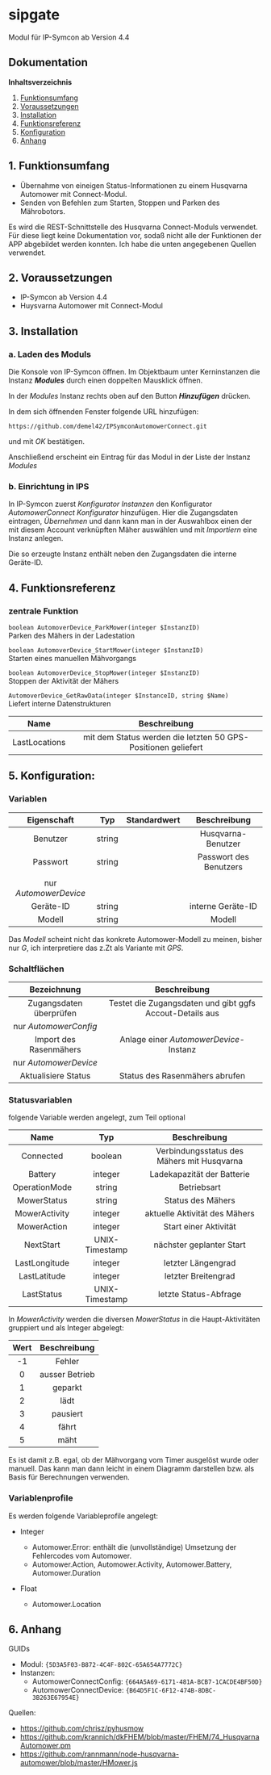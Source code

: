 # sipgate

Modul für IP-Symcon ab Version 4.4

## Dokumentation

**Inhaltsverzeichnis**

1. [Funktionsumfang](#1-funktionsumfang)
2. [Voraussetzungen](#2-voraussetzungen)
3. [Installation](#3-installation)
4. [Funktionsreferenz](#4-funktionsreferenz)
5. [Konfiguration](#5-konfiguration)
6. [Anhang](#6-anhang)

## 1. Funktionsumfang

 - Übernahme von eineigen Status-Informationen zu einem Husqvarna Automower mit Connect-Modul.
 - Senden von Befehlen zum Starten, Stoppen und Parken des Mährobotors.

Es wird die REST-Schnittstelle des Husqvarna Connect-Moduls verwendet. Für diese liegt keine Dokumentation vor, sodaß nicht alle der Funktionen der APP abgebildet werden konnten.
Ich habe die unten angegebenen Quellen verwendet.

## 2. Voraussetzungen

 - IP-Symcon ab Version 4.4
 - Huysvarna Automower mit Connect-Modul

## 3. Installation

### a. Laden des Moduls

Die Konsole von IP-Symcon öffnen. Im Objektbaum unter Kerninstanzen die Instanz __*Modules*__ durch einen doppelten Mausklick öffnen.

In der _Modules_ Instanz rechts oben auf den Button __*Hinzufügen*__ drücken.

In dem sich öffnenden Fenster folgende URL hinzufügen:

`https://github.com/demel42/IPSymconAutomowerConnect.git`

und mit _OK_ bestätigen.

Anschließend erscheint ein Eintrag für das Modul in der Liste der Instanz _Modules_

### b. Einrichtung in IPS

In IP-Symcon zuerst _Konfigurator Instanzen_ den Konfigurator _AutomowerConnect Konfigurator_ hinzufügen.
Hier die Zugangsdaten eintragen, _Übernehmen_ und dann kann man in der Auswahlbox einen der mit diesem Account verknüpften Mäher auswählen und mit _Importiern_ eine Instanz anlegen.

Die so erzeugte Instanz enthält neben den Zugangsdaten die interne Geräte-ID.

## 4. Funktionsreferenz

### zentrale Funktion

`boolean AutomoverDevice_ParkMower(integer $InstanzID)`<br>
Parken des Mähers in der Ladestation

`boolean AutomoverDevice_StartMower(integer $InstanzID)`<br>
Starten eines manuellen Mähvorgangs

`boolean AutomoverDevice_StopMower(integer $InstanzID)`<br>
Stoppen der Aktivität der Mähers

`AutomoverDevice_GetRawData(integer $InstanceID, string $Name)`<br>
Liefert interne Datenstrukturen

| Name                          | Beschreibung                                                  |
| :---------------------------: | :-----------------------------------------------------------: |
| LastLocations                 | mit dem Status werden die letzten 50 GPS-Positionen geliefert |

## 5. Konfiguration:

### Variablen

| Eigenschaft               | Typ      | Standardwert | Beschreibung |
| :-----------------------: | :-----:  | :----------: | :-------------------------------------------: |
| Benutzer                  | string   |              | Husqvarna-Benutzer |
| Passwort                  | string   |              | Passwort des Benutzers |
|                           |          |              |                        |
| nur _*AutomowerDevice*_   |          |              |                        |
| Geräte-ID                 | string   |              | interne Geräte-ID |
| Modell                    | string   |              | Modell |

Das _Modell_ scheint nicht das konkrete Automower-Modell zu meinen, bisher nur _*G*_, ich interpretiere das z.Zt als Variante mit _GPS_.

### Schaltflächen

| Bezeichnung                  | Beschreibung |
| :--------------------------: | :-------------------------------------------------: |
| Zugangsdaten überprüfen      | Testet die Zugangsdaten und gibt ggfs Accout-Details aus |
| nur _*AutomowerConfig*_      | |
| Import des Rasenmähers       | Anlage einer _AutomowerDevice_-Instanz |
| nur _*AutomowerDevice*_      | |
| Aktualisiere Status          | Status des Rasenmähers abrufen |

### Statusvariablen

folgende Variable werden angelegt, zum Teil optional

| Name                    | Typ            | Beschreibung                                    |
| :---------------------: | :------------: | :---------------------------------------------: |
| Connected               | boolean        | Verbindungsstatus des Mähers mit Husqvarna      |
| Battery                 | integer        | Ladekapazität der Batterie                      |
| OperationMode           | string         | Betriebsart                                     |
| MowerStatus             | string         | Status des Mähers                               |
| MowerActivity           | integer        | aktuelle Aktivität des Mähers                   |
| MowerAction             | integer        | Start einer Aktivität                           |
| NextStart               | UNIX-Timestamp | nächster geplanter Start                        |
| LastLongitude           | integer        | letzter Längengrad                              |
| LastLatitude            | integer        | letzter Breitengrad                             |
| LastStatus              | UNIX-Timestamp | letzte Status-Abfrage                           |

In _MowerActivity_ werden die diversen _MowerStatus_ in die Haupt-Aktivitäten gruppiert und als Integer abgelegt:

| Wert | Beschreibung                                    |
| :--: | :---------------------------------------------: |
| -1   | Fehler                                          |
|  0   | ausser Betrieb                                  |
|  1   | geparkt                                         |
|  2   | lädt                                            |
|  3   | pausiert                                        |
|  4   | fährt                                           |
|  5   | mäht                                            |

Es ist damit z.B. egal, ob der Mähvorgang vom Timer ausgelöst wurde oder manuell.
Das kann man dann leicht in einem Diagramm darstellen bzw. als Basis für Berechnungen verwenden.

### Variablenprofile

Es werden folgende Variableprofile angelegt:
* Integer<br>
  - Automower.Error: enthält die (unvollständige) Umsetzung der Fehlercodes vom Automower.
  - Automower.Action, Automower.Activity, Automower.Battery, Automower.Duration

* Float<br>
  - Automower.Location

## 6. Anhang

GUIDs
- Modul: `{5D3A5F03-B872-4C4F-802C-65A654A7772C}`
- Instanzen:
  - AutomowerConnectConfig: `{664A5A69-6171-481A-BCB7-1CACDE4BF50D}`
  - AutomowerConnectDevice: `{B64D5F1C-6F12-474B-8DBC-3B263E67954E}`

Quellen:
  - https://github.com/chrisz/pyhusmow
  - https://github.com/krannich/dkFHEM/blob/master/FHEM/74_HusqvarnaAutomower.pm
  - https://github.com/rannmann/node-husqvarna-automower/blob/master/HMower.js
